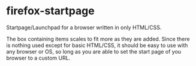 # firefox-startpage
Startpage/Launchpad for a browser written in only HTML/CSS.

The box containing items scales to fit more as they are added. Since there is nothing used except for basic HTML/CSS, it should be easy to use with any browser or OS, so long as you are able to set the start page of you browser to a custom URL.
